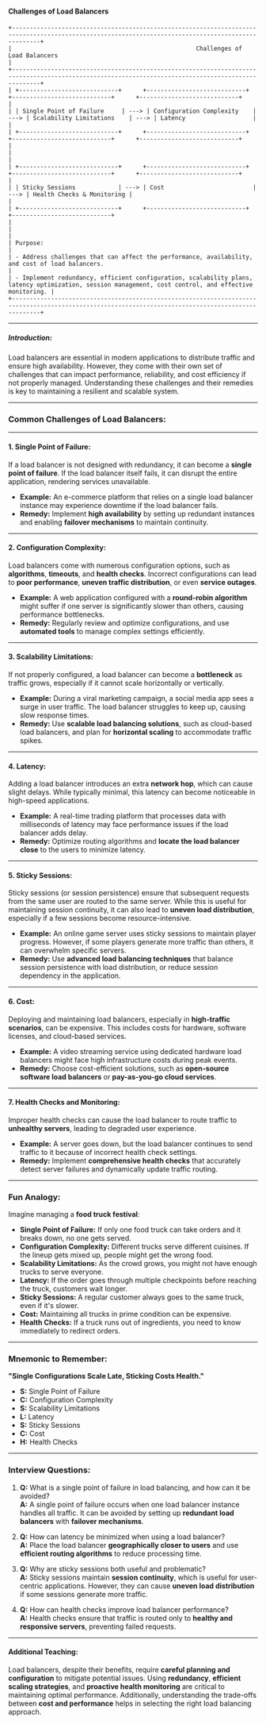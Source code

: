 #### **Challenges of Load Balancers**  

```
+----------------------------------------------------------------------------------------------------------------------------------------------------+
|                                                    Challenges of Load Balancers                                                                     |
+----------------------------------------------------------------------------------------------------------------------------------------------------+
| +----------------------------+      +----------------------------+      +----------------------------+      +----------------------------+             |
| | Single Point of Failure     | ---> | Configuration Complexity    | ---> | Scalability Limitations    | ---> | Latency                   |             |
| +----------------------------+      +----------------------------+      +----------------------------+      +----------------------------+             |
|                                                                                                                                                    |
| +----------------------------+      +----------------------------+      +----------------------------+      +----------------------------+             |
| | Sticky Sessions            | ---> | Cost                         | ---> | Health Checks & Monitoring |                                               |
| +----------------------------+      +----------------------------+      +----------------------------+                                               |
|                                                                                                                                                    |
| Purpose:                                                                                                                                            |
| - Address challenges that can affect the performance, availability, and cost of load balancers.                                                      |
| - Implement redundancy, efficient configuration, scalability plans, latency optimization, session management, cost control, and effective monitoring. |
+----------------------------------------------------------------------------------------------------------------------------------------------------+

```


---

##### **Introduction:**  
Load balancers are essential in modern applications to distribute traffic and ensure high availability. However, they come with their own set of challenges that can impact performance, reliability, and cost efficiency if not properly managed. Understanding these challenges and their remedies is key to maintaining a resilient and scalable system.  

---

### **Common Challenges of Load Balancers:**  

---

#### **1. Single Point of Failure:**  
If a load balancer is not designed with redundancy, it can become a **single point of failure**. If the load balancer itself fails, it can disrupt the entire application, rendering services unavailable.  
- **Example:** An e-commerce platform that relies on a single load balancer instance may experience downtime if the load balancer fails.  
- **Remedy:** Implement **high availability** by setting up redundant instances and enabling **failover mechanisms** to maintain continuity.  

---

#### **2. Configuration Complexity:**  
Load balancers come with numerous configuration options, such as **algorithms**, **timeouts**, and **health checks**. Incorrect configurations can lead to **poor performance**, **uneven traffic distribution**, or even **service outages**.  
- **Example:** A web application configured with a **round-robin algorithm** might suffer if one server is significantly slower than others, causing performance bottlenecks.  
- **Remedy:** Regularly review and optimize configurations, and use **automated tools** to manage complex settings efficiently.  

---

#### **3. Scalability Limitations:**  
If not properly configured, a load balancer can become a **bottleneck** as traffic grows, especially if it cannot scale horizontally or vertically.  
- **Example:** During a viral marketing campaign, a social media app sees a surge in user traffic. The load balancer struggles to keep up, causing slow response times.  
- **Remedy:** Use **scalable load balancing solutions**, such as cloud-based load balancers, and plan for **horizontal scaling** to accommodate traffic spikes.  

---

#### **4. Latency:**  
Adding a load balancer introduces an extra **network hop**, which can cause slight delays. While typically minimal, this latency can become noticeable in high-speed applications.  
- **Example:** A real-time trading platform that processes data with milliseconds of latency may face performance issues if the load balancer adds delay.  
- **Remedy:** Optimize routing algorithms and **locate the load balancer close** to the users to minimize latency.  

---

#### **5. Sticky Sessions:**  
Sticky sessions (or session persistence) ensure that subsequent requests from the same user are routed to the same server. While this is useful for maintaining session continuity, it can also lead to **uneven load distribution**, especially if a few sessions become resource-intensive.  
- **Example:** An online game server uses sticky sessions to maintain player progress. However, if some players generate more traffic than others, it can overwhelm specific servers.  
- **Remedy:** Use **advanced load balancing techniques** that balance session persistence with load distribution, or reduce session dependency in the application.  

---

#### **6. Cost:**  
Deploying and maintaining load balancers, especially in **high-traffic scenarios**, can be expensive. This includes costs for hardware, software licenses, and cloud-based services.  
- **Example:** A video streaming service using dedicated hardware load balancers might face high infrastructure costs during peak events.  
- **Remedy:** Choose cost-efficient solutions, such as **open-source software load balancers** or **pay-as-you-go cloud services**.  

---

#### **7. Health Checks and Monitoring:**  
Improper health checks can cause the load balancer to route traffic to **unhealthy servers**, leading to degraded user experience.  
- **Example:** A server goes down, but the load balancer continues to send traffic to it because of incorrect health check settings.  
- **Remedy:** Implement **comprehensive health checks** that accurately detect server failures and dynamically update traffic routing.  

---

### **Fun Analogy:**  
Imagine managing a **food truck festival**:  
- **Single Point of Failure:** If only one food truck can take orders and it breaks down, no one gets served.  
- **Configuration Complexity:** Different trucks serve different cuisines. If the lineup gets mixed up, people might get the wrong food.  
- **Scalability Limitations:** As the crowd grows, you might not have enough trucks to serve everyone.  
- **Latency:** If the order goes through multiple checkpoints before reaching the truck, customers wait longer.  
- **Sticky Sessions:** A regular customer always goes to the same truck, even if it's slower.  
- **Cost:** Maintaining all trucks in prime condition can be expensive.  
- **Health Checks:** If a truck runs out of ingredients, you need to know immediately to redirect orders.  

---

### **Mnemonic to Remember:**  
**"Single Configurations Scale Late, Sticking Costs Health."**  
- **S:** Single Point of Failure  
- **C:** Configuration Complexity  
- **S:** Scalability Limitations  
- **L:** Latency  
- **S:** Sticky Sessions  
- **C:** Cost  
- **H:** Health Checks  

---

### **Interview Questions:**  
1. **Q:** What is a single point of failure in load balancing, and how can it be avoided?  
   **A:** A single point of failure occurs when one load balancer instance handles all traffic. It can be avoided by setting up **redundant load balancers** with **failover mechanisms**.  

2. **Q:** How can latency be minimized when using a load balancer?  
   **A:** Place the load balancer **geographically closer to users** and use **efficient routing algorithms** to reduce processing time.  

3. **Q:** Why are sticky sessions both useful and problematic?  
   **A:** Sticky sessions maintain **session continuity**, which is useful for user-centric applications. However, they can cause **uneven load distribution** if some sessions generate more traffic.  

4. **Q:** How can health checks improve load balancer performance?  
   **A:** Health checks ensure that traffic is routed only to **healthy and responsive servers**, preventing failed requests.  

---

#### **Additional Teaching:**  
Load balancers, despite their benefits, require **careful planning and configuration** to mitigate potential issues. Using **redundancy**, **efficient scaling strategies**, and **proactive health monitoring** are critical to maintaining optimal performance. Additionally, understanding the trade-offs between **cost and performance** helps in selecting the right load balancing approach.  
